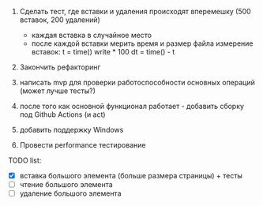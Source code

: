1. Сделать тест, где вставки и удаления происходят вперемешку (500 вставок, 200 удалений)
   - каждая вставка в случайное место
   - после каждой вставки мерить время и размер файла
измерение вставок:
t = time()
write * 100
dt = time() - t

1. Закончить рефакторинг
2. написать mvp для проверки работоспособности основных операций (может лучше тесты?)
3. после того как основной функционал работает - добавить сборку под Github Actions (и act)
4. добавить поддержку Windows
5. Провести performance тестирование

TODO list:
- [x] вставка большого элемента (больше размера страницы) + тесты
- [ ] чтение большого элемента
- [ ] удаление большого элемента